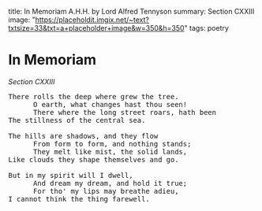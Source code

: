 title: In Memoriam A.H.H. by Lord Alfred Tennyson
summary: Section CXXIII
image: "https://placeholdit.imgix.net/~text?txtsize=33&txt=a+placeholder+image&w=350&h=350"
tags: poetry

# In Memoriam

_Section CXXIII_

<pre>
There rolls the deep where grew the tree.
      O earth, what changes hast thou seen!
      There where the long street roars, hath been
The stillness of the central sea.

The hills are shadows, and they flow
      From form to form, and nothing stands;
      They melt like mist, the solid lands,
Like clouds they shape themselves and go.

But in my spirit will I dwell,
      And dream my dream, and hold it true;
      For tho' my lips may breathe adieu,
I cannot think the thing farewell.
</pre>
